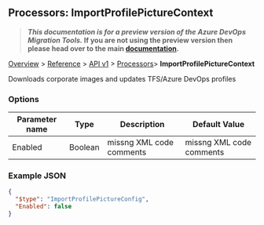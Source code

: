 ## Processors: ImportProfilePictureContext

>**_This documentation is for a preview version of the Azure DevOps Migration Tools._ If you are not using the preview version then please head over to the main [documentation](https://nkdagility.github.io/azure-devops-migration-tools).**

[Overview](../../../index.md) > [Reference](../../index.md) > [API v1](../index.md) > [Processors](index.md)> **ImportProfilePictureContext**

Downloads corporate images and updates TFS/Azure DevOps profiles

### Options

| Parameter name         | Type    | Description                              | Default Value                            |
|------------------------|---------|------------------------------------------|------------------------------------------|
| Enabled | Boolean | missng XML code comments | missng XML code comments |


### Example JSON

```JSON
{
  "$type": "ImportProfilePictureConfig",
  "Enabled": false
}
```